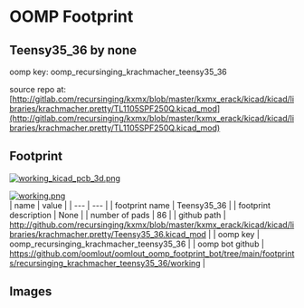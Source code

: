 # OOMP Footprint  
## Teensy35_36  by none  
  
oomp key: oomp_recursinging_krachmacher_teensy35_36  
  
source repo at: [http://gitlab.com/recursinging/kxmx/blob/master/kxmx_erack/kicad/kicad/libraries/krachmacher.pretty/TL1105SPF250Q.kicad_mod](http://gitlab.com/recursinging/kxmx/blob/master/kxmx_erack/kicad/kicad/libraries/krachmacher.pretty/TL1105SPF250Q.kicad_mod)  
## Footprint  
  
[![working_kicad_pcb_3d.png](working_kicad_pcb_3d_600.png)](working_kicad_pcb_3d.png)  
  
[![working.png](working_600.png)](working.png)  
| name | value | 
| --- | --- | 
| footprint name | Teensy35_36 | 
| footprint description | None | 
| number of pads | 86 | 
| github path | http://github.com/recursinging/kxmx/blob/master/kxmx_erack/kicad/kicad/libraries/krachmacher.pretty/Teensy35_36.kicad_mod | 
| oomp key | oomp_recursinging_krachmacher_teensy35_36 | 
| oomp bot github | https://github.com/oomlout/oomlout_oomp_footprint_bot/tree/main/footprints/recursinging_krachmacher_teensy35_36/working | 
## Images  
